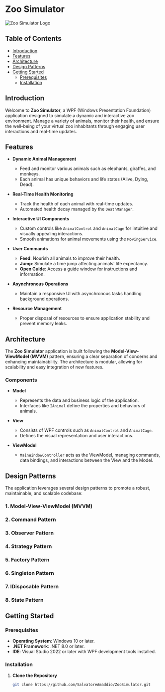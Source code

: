 # Zoo Simulator

![Zoo Simulator Logo](Images/zoo_simulator_logo.png)

## Table of Contents

- [Introduction](#introduction)
- [Features](#features)
- [Architecture](#architecture)
- [Design Patterns](#design-patterns)
- [Getting Started](#getting-started)
  - [Prerequisites](#prerequisites)
  - [Installation](#installation)

## Introduction

Welcome to **Zoo Simulator**, a WPF (Windows Presentation Foundation) application designed to simulate a dynamic and interactive zoo environment. Manage a variety of animals, monitor their health, and ensure the well-being of your virtual zoo inhabitants through engaging user interactions and real-time updates.

## Features

- **Dynamic Animal Management**
  - Feed and monitor various animals such as elephants, giraffes, and monkeys.
  - Each animal has unique behaviors and life states (Alive, Dying, Dead).

- **Real-Time Health Monitoring**
  - Track the health of each animal with real-time updates.
  - Automated health decay managed by the `DeathManager`.

- **Interactive UI Components**
  - Custom controls like `AnimalControl` and `AnimalCage` for intuitive and visually appealing interactions.
  - Smooth animations for animal movements using the `MovingService`.

- **User Commands**
  - **Feed**: Nourish all animals to improve their health.
  - **Jump**: Simulate a time jump affecting animals' life expectancy.
  - **Open Guide**: Access a guide window for instructions and information.

- **Asynchronous Operations**
  - Maintain a responsive UI with asynchronous tasks handling background operations.

- **Resource Management**
  - Proper disposal of resources to ensure application stability and prevent memory leaks.

## Architecture

The **Zoo Simulator** application is built following the **Model-View-ViewModel (MVVM)** pattern, ensuring a clear separation of concerns and enhancing maintainability. The architecture is modular, allowing for scalability and easy integration of new features.

### Components

- **Model**
  - Represents the data and business logic of the application.
  - Interfaces like `IAnimal` define the properties and behaviors of animals.
  
- **View**
  - Consists of WPF controls such as `AnimalControl` and `AnimalCage`.
  - Defines the visual representation and user interactions.
  
- **ViewModel**
  - `MainWindowController` acts as the ViewModel, managing commands, data bindings, and interactions between the View and the Model.

## Design Patterns

The application leverages several design patterns to promote a robust, maintainable, and scalable codebase:

### 1. Model-View-ViewModel (MVVM)
### 2. Command Pattern
### 3. Observer Pattern
### 4. Strategy Pattern
### 5. Factory Pattern
### 6. Singleton Pattern
### 7. IDisposable Pattern
### 8. State Pattern

## Getting Started

### Prerequisites

- **Operating System**: Windows 10 or later.
- **.NET Framework**: .NET 8.0 or later.
- **IDE**: Visual Studio 2022 or later with WPF development tools installed.

### Installation

1. **Clone the Repository**

   ```bash
   git clone https://github.com/SalvatoreAmaddio/ZooSimulator.git
